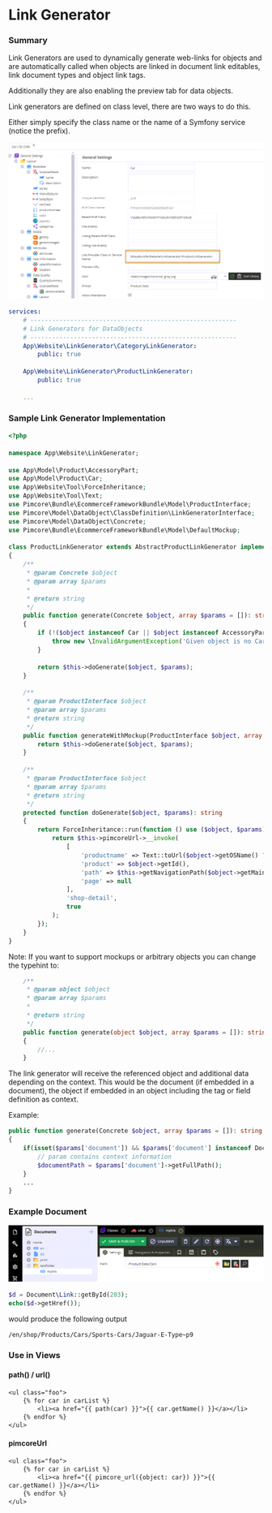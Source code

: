 # Link Generator

### Summary
Link Generators are used to dynamically generate web-links for objects and are automatically called when objects 
are linked in document link editables, link document types and object link tags.

Additionally they are also enabling the preview tab for data objects.  

Link generators are defined on class level, there are two ways to do this. 

Either simply specify the class name or the name of a Symfony service (notice the prefix).

![Link Generator Setup1](../../../img/linkgenerator_class.png)


```yaml
services:
    # ---------------------------------------------------------
    # Link Generators for DataObjects
    # ---------------------------------------------------------
    App\Website\LinkGenerator\CategoryLinkGenerator:
        public: true

    App\Website\LinkGenerator\ProductLinkGenerator:
        public: true

    ...
```

### Sample Link Generator Implementation

```php
<?php

namespace App\Website\LinkGenerator;

use App\Model\Product\AccessoryPart;
use App\Model\Product\Car;
use App\Website\Tool\ForceInheritance;
use App\Website\Tool\Text;
use Pimcore\Bundle\EcommerceFrameworkBundle\Model\ProductInterface;
use Pimcore\Model\DataObject\ClassDefinition\LinkGeneratorInterface;
use Pimcore\Model\DataObject\Concrete;
use Pimcore\Bundle\EcommerceFrameworkBundle\Model\DefaultMockup;

class ProductLinkGenerator extends AbstractProductLinkGenerator implements LinkGeneratorInterface
{
    /**
     * @param Concrete $object
     * @param array $params
     *
     * @return string
     */
    public function generate(Concrete $object, array $params = []): string
    {
        if (!($object instanceof Car || $object instanceof AccessoryPart)) {
            throw new \InvalidArgumentException('Given object is no Car');
        }

        return $this->doGenerate($object, $params);
    }

    /**
     * @param ProductInterface $object
     * @param array $params
     * @return string
     */
    public function generateWithMockup(ProductInterface $object, array $params = []): string {
        return $this->doGenerate($object, $params);
    }

    /**
     * @param ProductInterface $object
     * @param array $params
     * @return string
     */
    protected function doGenerate($object, $params): string
    {
        return ForceInheritance::run(function () use ($object, $params) {
            return $this->pimcoreUrl->__invoke(
                [
                    'productname' => Text::toUrl($object->getOSName() ? $object->getOSName() : 'product'),
                    'product' => $object->getId(),
                    'path' => $this->getNavigationPath($object->getMainCategory(), $params['rootCategory'] ?? null),
                    'page' => null
                ],
                'shop-detail',
                true
            );
        });
    }
}
```

Note: If you want to support mockups or arbitrary objects you can change the typehint to:
```php
    /**
     * @param object $object
     * @param array $params
     *
     * @return string
     */
    public function generate(object $object, array $params = []): string
    {
        //...
    }
```




The link generator will receive the referenced object and additional data depending on the context.
This would be the document (if embedded in a document), the object if embedded in an object including the tag or field definition as context.

Example:

```php
public function generate(Concrete $object, array $params = []): string
{
    if(isset($params['document']) && $params['document'] instanceof Document) {
        // param contains context information
        $documentPath = $params['document']->getFullPath();
    }
    ...
}
```
 
### Example Document

 ![Link Generator Document](../../../img/linkgenerator_document.png)
 
 ```php
$d = Document\Link::getById(203);
echo($d->getHref());
```

would produce the following output
 
 ```
 /en/shop/Products/Cars/Sports-Cars/Jaguar-E-Type~p9
 ```
 
 
### Use in Views

#### path() / url()

```twig
<ul class="foo">
    {% for car in carList %}
        <li><a href="{{ path(car) }}">{{ car.getName() }}</a></li>
    {% endfor %}
</ul>
```

#### pimcoreUrl

```twig
<ul class="foo">
    {% for car in carList %}
        <li><a href="{{ pimcore_url({object: car}) }}">{{ car.getName() }}</a></li>
    {% endfor %}
</ul>
```

